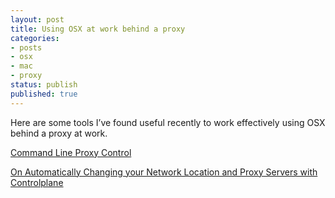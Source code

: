 ```yaml
---
layout: post
title: Using OSX at work behind a proxy
categories:
- posts
- osx
- mac
- proxy
status: publish
published: true
---
```


Here are some tools I’ve found useful recently to work effectively using OSX behind a proxy at work.

[Command Line Proxy Control](http://tomayko.com/writings/os-x-network-location-support-from-the-command-line)

[On Automatically Changing your Network Location and Proxy Servers with Controlplane](http://www.jumbodumbothoughts.com/2014/02/proxy-server-controlplane.html)
